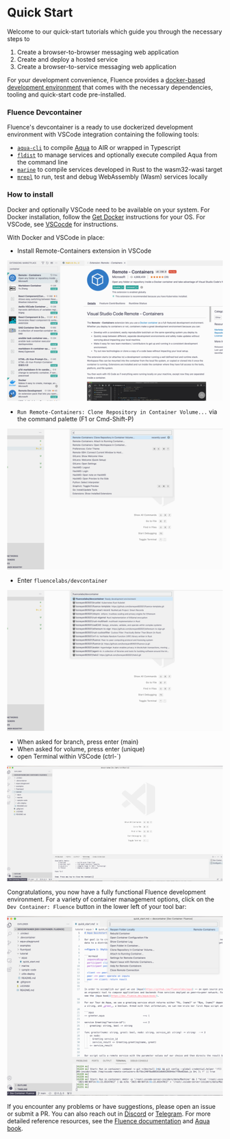 # Quick Start

Welcome to our quick-start tutorials which guide you through the necessary steps to

1. Create a browser-to-browser messaging web application
2. Create and deploy a hosted service
3. Create a browser-to-service messaging web application 

For your development convenience, Fluence provides a [docker-based development environment](https://github.com/fluencelabs/devcontainer) that comes with the necessary dependencies, tooling and quick-start code pre-installed.

### Fluence Devcontainer

Fluence's devcontainer is a ready to use dockerized development environment with VSCode integration containing the following tools:

* [`aqua-cli`](https://www.npmjs.com/package/@fluencelabs/aqua-cli) to compile [Aqua](https://doc.fluence.dev/aqua-book/) to AIR or wrapped in Typescript
* [`fldist`](https://www.npmjs.com/package/@fluencelabs/fldist) to manage services and optionally execute compiled Aqua from the command line
* [`marine`](https://crates.io/crates/marine) to compile services developed in Rust to the wasm32-wasi target
* [`mrepl`](https://crates.io/crates/mrepl) to run, test and debug WebAssembly \(Wasm\) services locally

### How to install

Docker and optionally VSCode need to be available on your system. For Docker installation, follow the [Get Docker](https://docs.docker.com/get-docker/) instructions for your OS. For VSCode, see [VSCocde](https://code.visualstudio.com/) for instructions.

With Docker and VSCode in place:

* Install Remote-Containers extension in VSCode

![Install Remote - Containers in VSCode](../.gitbook/assets/image%20%2813%29.png)

* `Run Remote-Containers: Clone Repository in Container Volume...` via the command palette \(F1 or Cmd-Shift-P\)

![Select Remote Container Clone Repository](../.gitbook/assets/image%20%2814%29.png)

* Enter `fluencelabs/devcontainer`

![Select \`fluencelabs/devcontainer\`](../.gitbook/assets/image%20%2815%29.png)

* When asked for branch, press enter \(main\)
* When asked for volume, press enter \(unique\)
* open Terminal within VSCode \(ctrl-\`\)

![Installed And Ready Devcontainer in VSCode](../.gitbook/assets/image%20%2812%29.png)

Congratulations, you now have a fully functional Fluence development environment. For a variety of container management options, click on the `Dev Container: Fluence` button in the lower left of your tool bar:

![Container Management Option Menu](../.gitbook/assets/image%20%2816%29.png)

If you encounter any problems or have suggestions, please open an issue or submit a PR. You can also reach out in [Discord](https://fluence.chat) or [Telegram](https://t.me/fluence_project). For more detailed reference resources, see the [Fluence documentation](https://doc.fluence.dev/docs/) and [Aqua book](https://doc.fluence.dev/aqua-book/).

